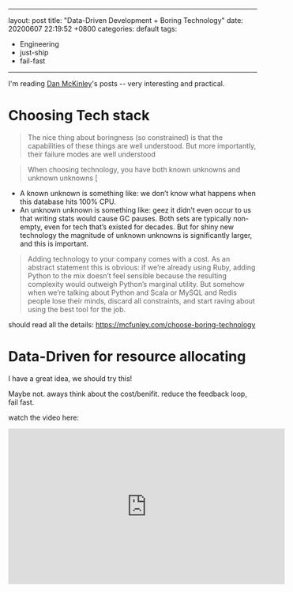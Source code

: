 
---
layout: post
title:  "Data-Driven Development + Boring Technology"
date:  20200607 22:19:52 +0800
categories: default
tags:
 - Engineering
 - just-ship
 - fail-fast
---

I'm reading [Dan McKinley](https://mcfunley.com/)'s posts -- very interesting and practical.


# Choosing Tech stack 

> The nice thing about boringness (so constrained) is that the capabilities of these things are well understood. But more importantly, their failure modes are well understood

> When choosing technology, you have both known unknowns and unknown unknowns [
 - A known unknown is something like: we don’t know what happens when this database hits 100% CPU.
 - An unknown unknown is something like: geez it didn’t even occur to us that writing stats would cause GC pauses.
Both sets are typically non-empty, even for tech that’s existed for decades. But for shiny new technology the magnitude of unknown unknowns is significantly larger, and this is important.
 
> Adding technology to your company comes with a cost. As an abstract statement this is obvious: if we’re already using Ruby, adding Python to the mix doesn’t feel sensible because the resulting complexity would outweigh Python’s marginal utility. But somehow when we’re talking about Python and Scala or MySQL and Redis people lose their minds, discard all constraints, and start raving about using the best tool for the job.

should read all the details:  https://mcfunley.com/choose-boring-technology


# Data-Driven for resource allocating

I have a great idea, we should try this!

Maybe not. aways think about the cost/benifit. reduce the feedback loop, fail fast.

watch the video here: 
<iframe width="560" height="315" src="https://www.youtube.com/embed/SZOeV-S-2co?start=450" frameborder="0" allow="accelerometer; autoplay; encrypted-media; gyroscope; picture-in-picture" allowfullscreen></iframe>